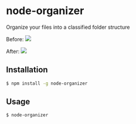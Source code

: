 # node-organizer
Organize your files into a classified folder structure

Before:
![](http://i.imgur.com/EyrjiYu.png)

After:
![](http://i.imgur.com/bh17cM4.png)

## Installation
```bash
$ npm install -g node-organizer
```

## Usage
```bash
$ node-organizer
```